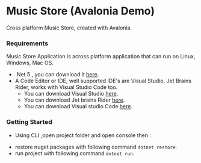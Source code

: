 # Music Store (Avalonia Demo)

Cross platform Music Store, created with Avalonia.


### Requirements
Music Store Application is across platform application that can run on Linux, Windows, Mac OS.

* .Net 5 , you can download it [here](https://dotnet.microsoft.com/download/dotnet/5.0).
* A Code Editor or IDE, well supported IDE's are Visual Studio, Jet Brains Rider, works with Visual Studio Code too.
  - You can download Visual Studio [here](https://visualstudio.microsoft.com/downloads/).
  - You can download Jet brains Rider [here](https://www.jetbrains.com/rider/download/).
  - You can download Visual studio Code [here](https://code.visualstudio.com/Download).
  
  
### Getting Started

* Using CLI ,open project folder  and open console then :
 - restore nuget packages with following command  `dotnet restore`.
 - run project with following command  `dotnet run`.
